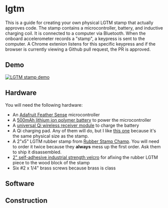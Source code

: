 # lgtm

This is a guide for creating your own physical LGTM stamp that actually approves code. The stamp contains a microcontroller, battery, and inductive charging coil. It is connected to a computer via Bluetooth. When the onboard accelerometer records a "stamp", a keypress is sent to the computer. A Chrome extenion listens for this specific keypress and if the browser is currently viewing a Github pull request, the PR is approved. 

## Demo

[![LGTM stamp demo](http://img.youtube.com/vi/ngm4KjQLanQ/0.jpg)](http://www.youtube.com/watch?v=ngm4KjQLanQ)

## Hardware

You will need the following hardware:
* An [Adafruit Feather Sense](https://www.adafruit.com/product/4516) microcontroller
* A [500mAh lithium ion polymer battery](https://www.adafruit.com/product/1578) to power the microcontroller
* A [universal Qi wireless receiver module](https://www.adafruit.com/product/1901) to charge the battery
* A Qi charging pad. Any of them will do, but I like [this one](https://www.amazon.com/gp/product/B00F1SHFJA/) because it's the same physical size as the stamp.
* A 2"x5" LGTM rubber stamp from [Rubber Stamp Champ](https://www.rubberstampchamp.com). You will need to order it twice because they **always** mess up the first order. Ask them to ship it disassembled.
* [2" self-adhesive industrial strength velcro](https://www.amazon.com/Strenco-Adhesive-Black-Hook-Loop/dp/B00H3R9S1K/) for afixing the rubber LGTM piece to the wood block of the stamp
* Six #2 x 1/4" brass screws because brass is class

## Software

## Construction

